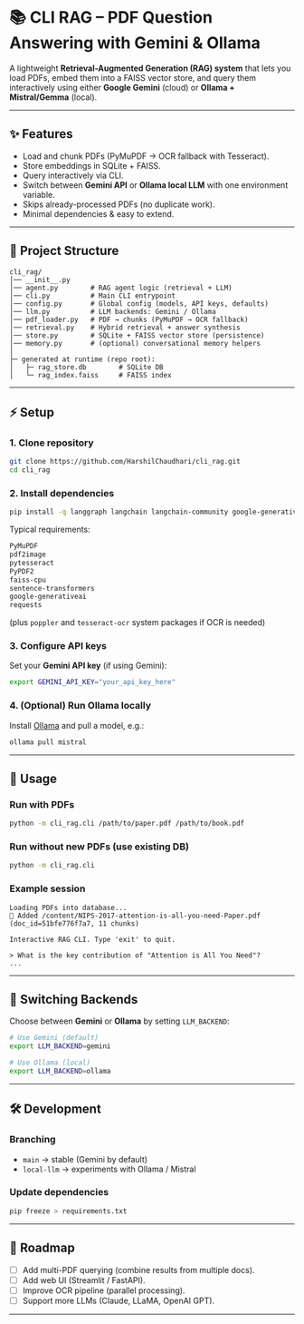 
# 📚 CLI RAG – PDF Question Answering with Gemini & Ollama

A lightweight **Retrieval-Augmented Generation (RAG) system** that lets you load PDFs, embed them into a FAISS vector store, and query them interactively using either **Google Gemini** (cloud) or **Ollama + Mistral/Gemma** (local).

---

## ✨ Features
- Load and chunk PDFs (PyMuPDF → OCR fallback with Tesseract).
- Store embeddings in SQLite + FAISS.
- Query interactively via CLI.
- Switch between **Gemini API** or **Ollama local LLM** with one environment variable.
- Skips already-processed PDFs (no duplicate work).
- Minimal dependencies & easy to extend.

---

## 📂 Project Structure
```
cli_rag/
│── __init__.py
│── agent.py        # RAG agent logic (retrieval + LLM)
│── cli.py          # Main CLI entrypoint
│── config.py       # Global config (models, API keys, defaults)
│── llm.py          # LLM backends: Gemini / Ollama
│── pdf_loader.py   # PDF → chunks (PyMuPDF → OCR fallback)
│── retrieval.py    # Hybrid retrieval + answer synthesis
│── store.py        # SQLite + FAISS vector store (persistence)
│── memory.py       # (optional) conversational memory helpers
│
├─ generated at runtime (repo root):
│   ├─ rag_store.db        # SQLite DB
│   └─ rag_index.faiss     # FAISS index

````

---

## ⚡ Setup

### 1. Clone repository
```bash
git clone https://github.com/HarshilChaudhari/cli_rag.git
cd cli_rag
````

### 2. Install dependencies

```bash
pip install -q langgraph langchain langchain-community google-generativeai langchain-google-genai pypdf PyPDF2 sentence-transformers scikit-learn faiss-cpu

```

Typical requirements:

```txt
PyMuPDF
pdf2image
pytesseract
PyPDF2
faiss-cpu
sentence-transformers
google-generativeai
requests
```

(plus `poppler` and `tesseract-ocr` system packages if OCR is needed)

### 3. Configure API keys

Set your **Gemini API key** (if using Gemini):

```bash
export GEMINI_API_KEY="your_api_key_here"
```

### 4. (Optional) Run Ollama locally

Install [Ollama](https://ollama.ai/) and pull a model, e.g.:

```bash
ollama pull mistral
```

---

## 🚀 Usage

### Run with PDFs

```bash
python -m cli_rag.cli /path/to/paper.pdf /path/to/book.pdf
```

### Run without new PDFs (use existing DB)

```bash
python -m cli_rag.cli
```

### Example session

```
Loading PDFs into database...
📄 Added /content/NIPS-2017-attention-is-all-you-need-Paper.pdf (doc_id=51bfe776f7a7, 11 chunks)

Interactive RAG CLI. Type 'exit' to quit.

> What is the key contribution of "Attention is All You Need"?
...
```

---

## 🔀 Switching Backends

Choose between **Gemini** or **Ollama** by setting `LLM_BACKEND`:

```bash
# Use Gemini (default)
export LLM_BACKEND=gemini

# Use Ollama (local)
export LLM_BACKEND=ollama
```

---

## 🛠️ Development

### Branching

* `main` → stable (Gemini by default)
* `local-llm` → experiments with Ollama / Mistral

### Update dependencies

```bash
pip freeze > requirements.txt
```

---

## 📌 Roadmap

* [ ] Add multi-PDF querying (combine results from multiple docs).
* [ ] Add web UI (Streamlit / FastAPI).
* [ ] Improve OCR pipeline (parallel processing).
* [ ] Support more LLMs (Claude, LLaMA, OpenAI GPT).

---


